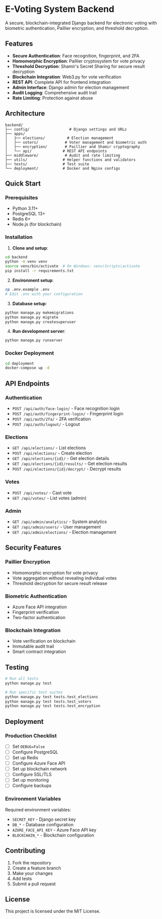 # E-Voting System Backend

A secure, blockchain-integrated Django backend for electronic voting with biometric authentication, Paillier encryption, and threshold decryption.

## Features

- **Secure Authentication**: Face recognition, fingerprint, and 2FA
- **Homomorphic Encryption**: Paillier cryptosystem for vote privacy
- **Threshold Decryption**: Shamir's Secret Sharing for secure result decryption
- **Blockchain Integration**: Web3.py for vote verification
- **REST API**: Complete API for frontend integration
- **Admin Interface**: Django admin for election management
- **Audit Logging**: Comprehensive audit trail
- **Rate Limiting**: Protection against abuse

## Architecture

```
backend/
├── config/                  # Django settings and URLs
├── apps/
│   ├── elections/          # Election management
│   ├── voters/            # Voter management and biometric auth
│   ├── encryption/        # Paillier and Shamir cryptography
│   └── api/              # REST API endpoints
├── middleware/            # Audit and rate limiting
├── utils/                # Helper functions and validators
├── tests/                # Test suite
└── deployment/           # Docker and Nginx configs
```

## Quick Start

### Prerequisites

- Python 3.11+
- PostgreSQL 13+
- Redis 6+
- Node.js (for blockchain)

### Installation

1. **Clone and setup**:
```bash
cd backend
python -m venv venv
source venv/bin/activate  # On Windows: venv\Scripts\activate
pip install -r requirements.txt
```

2. **Environment setup**:
```bash
cp .env.example .env
# Edit .env with your configuration
```

3. **Database setup**:
```bash
python manage.py makemigrations
python manage.py migrate
python manage.py createsuperuser
```

4. **Run development server**:
```bash
python manage.py runserver
```

### Docker Deployment

```bash
cd deployment
docker-compose up -d
```

## API Endpoints

### Authentication
- `POST /api/auth/face-login/` - Face recognition login
- `POST /api/auth/fingerprint-login/` - Fingerprint login
- `POST /api/auth/2fa/` - 2FA verification
- `POST /api/auth/logout/` - Logout

### Elections
- `GET /api/elections/` - List elections
- `POST /api/elections/` - Create election
- `GET /api/elections/{id}/` - Get election details
- `GET /api/elections/{id}/results/` - Get election results
- `POST /api/elections/{id}/decrypt/` - Decrypt results

### Votes
- `POST /api/votes/` - Cast vote
- `GET /api/votes/` - List votes (admin)

### Admin
- `GET /api/admin/analytics/` - System analytics
- `GET /api/admin/users/` - User management
- `GET /api/admin/elections/` - Election management

## Security Features

### Paillier Encryption
- Homomorphic encryption for vote privacy
- Vote aggregation without revealing individual votes
- Threshold decryption for secure result release

### Biometric Authentication
- Azure Face API integration
- Fingerprint verification
- Two-factor authentication

### Blockchain Integration
- Vote verification on blockchain
- Immutable audit trail
- Smart contract integration

## Testing

```bash
# Run all tests
python manage.py test

# Run specific test suites
python manage.py test tests.test_elections
python manage.py test tests.test_voters
python manage.py test tests.test_encryption
```

## Deployment

### Production Checklist

- [ ] Set `DEBUG=False`
- [ ] Configure PostgreSQL
- [ ] Set up Redis
- [ ] Configure Azure Face API
- [ ] Set up blockchain network
- [ ] Configure SSL/TLS
- [ ] Set up monitoring
- [ ] Configure backups

### Environment Variables

Required environment variables:
- `SECRET_KEY` - Django secret key
- `DB_*` - Database configuration
- `AZURE_FACE_API_KEY` - Azure Face API key
- `BLOCKCHAIN_*` - Blockchain configuration

## Contributing

1. Fork the repository
2. Create a feature branch
3. Make your changes
4. Add tests
5. Submit a pull request

## License

This project is licensed under the MIT License. 